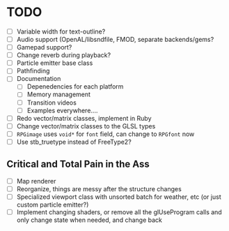 # TODO

- [ ] Variable width for text-outline?
- [ ] Audio support (OpenAL/libsndfile, FMOD, separate backends/gems?
- [ ] Gamepad support?
- [ ] Change reverb during playback?
- [ ] Particle emitter base class
- [ ] Pathfinding
- [ ] Documentation
  - [ ] Depenedencies for each platform
  - [ ] Memory management
  - [ ] Transition videos
  - [ ] Examples everywhere....
- [ ] Redo vector/matrix classes, implement in Ruby
- [ ] Change vector/matrix classes to the GLSL types
- [ ] `RPGimage` uses `void*` for `font` field, can change to `RPGfont` now
- [ ] Use stb_truetype instead of FreeType2?

## Critical and Total Pain in the Ass

- [ ] Map renderer
- [ ] Reorganize, things are messy after the structure changes
- [ ] Specialized viewport class with unsorted batch for weather, etc (or just custom particle emitter?)
- [ ] Implement changing shaders, or remove all the glUseProgram calls and only change state when needed, and change back
